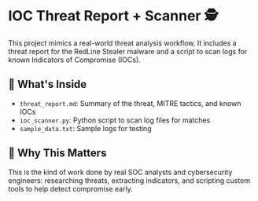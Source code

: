# IOC Threat Report + Scanner 🕵️

This project mimics a real-world threat analysis workflow. It includes a threat report for the RedLine Stealer malware and a script to scan logs for known Indicators of Compromise (IOCs).

## 🔎 What's Inside
- `threat_report.md`: Summary of the threat, MITRE tactics, and known IOCs
- `ioc_scanner.py`: Python script to scan log files for matches
- `sample_data.txt`: Sample logs for testing

## 🧠 Why This Matters
This is the kind of work done by real SOC analysts and cybersecurity engineers: researching threats, extracting indicators, and scripting custom tools to help detect compromise early.
